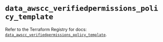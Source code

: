 # `data_awscc_verifiedpermissions_policy_template`

Refer to the Terraform Registry for docs: [`data_awscc_verifiedpermissions_policy_template`](https://registry.terraform.io/providers/hashicorp/awscc/0.70.0/docs/data-sources/verifiedpermissions_policy_template).
